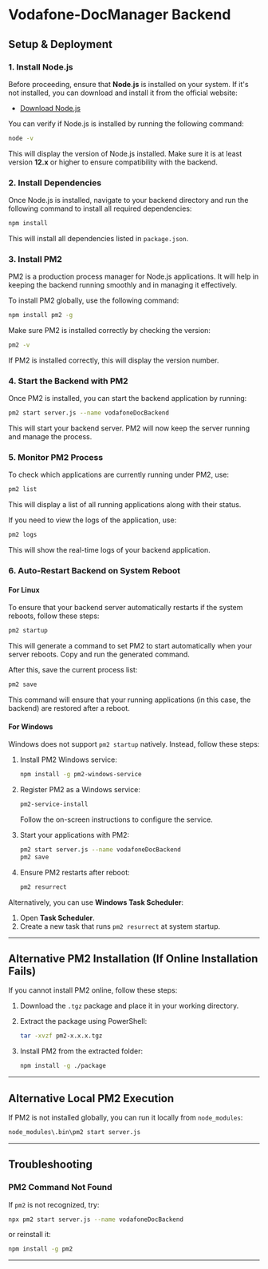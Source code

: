# Vodafone-DocManager Backend

## Setup & Deployment

### 1. Install Node.js

Before proceeding, ensure that **Node.js** is installed on your system. If it's not installed, you can download and install it from the official website:

- [Download Node.js](https://nodejs.org/)

You can verify if Node.js is installed by running the following command:

```sh
node -v
```

This will display the version of Node.js installed. Make sure it is at least version **12.x** or higher to ensure compatibility with the backend.

### 2. Install Dependencies

Once Node.js is installed, navigate to your backend directory and run the following command to install all required dependencies:

```sh
npm install
```

This will install all dependencies listed in `package.json`.

### 3. Install PM2

PM2 is a production process manager for Node.js applications. It will help in keeping the backend running smoothly and in managing it effectively.

To install PM2 globally, use the following command:

```sh
npm install pm2 -g
```

Make sure PM2 is installed correctly by checking the version:

```sh
pm2 -v
```

If PM2 is installed correctly, this will display the version number.

### 4. Start the Backend with PM2

Once PM2 is installed, you can start the backend application by running:

```sh
pm2 start server.js --name vodafoneDocBackend
```

This will start your backend server. PM2 will now keep the server running and manage the process.

### 5. Monitor PM2 Process

To check which applications are currently running under PM2, use:

```sh
pm2 list
```

This will display a list of all running applications along with their status.

If you need to view the logs of the application, use:

```sh
pm2 logs
```

This will show the real-time logs of your backend application.

### 6. Auto-Restart Backend on System Reboot

#### **For Linux**

To ensure that your backend server automatically restarts if the system reboots, follow these steps:

```sh
pm2 startup
```

This will generate a command to set PM2 to start automatically when your server reboots. Copy and run the generated command.

After this, save the current process list:

```sh
pm2 save
```

This command will ensure that your running applications (in this case, the backend) are restored after a reboot.

#### **For Windows**

Windows does not support `pm2 startup` natively. Instead, follow these steps:

1. Install PM2 Windows service:

   ```sh
   npm install -g pm2-windows-service
   ```

2. Register PM2 as a Windows service:

   ```sh
   pm2-service-install
   ```

   Follow the on-screen instructions to configure the service.

3. Start your applications with PM2:

   ```sh
   pm2 start server.js --name vodafoneDocBackend
   pm2 save
   ```

4. Ensure PM2 restarts after reboot:

   ```sh
   pm2 resurrect
   ```

Alternatively, you can use **Windows Task Scheduler**:

1. Open **Task Scheduler**.
2. Create a new task that runs `pm2 resurrect` at system startup.

---

## Alternative PM2 Installation (If Online Installation Fails)

If you cannot install PM2 online, follow these steps:

1. Download the `.tgz` package and place it in your working directory.

2. Extract the package using PowerShell:

   ```sh
   tar -xvzf pm2-x.x.x.tgz
   ```

3. Install PM2 from the extracted folder:

   ```sh
   npm install -g ./package
   ```

---

## Alternative Local PM2 Execution

If PM2 is not installed globally, you can run it locally from `node_modules`:

```sh
node_modules\.bin\pm2 start server.js
```

---

## Troubleshooting

### PM2 Command Not Found

If `pm2` is not recognized, try:

```sh
npx pm2 start server.js --name vodafoneDocBackend
```

or reinstall it:

```sh
npm install -g pm2
```

---

